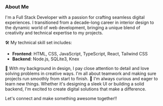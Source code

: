 ### About Me

<p> I'm a Full Stack Developer with a passion for crafting seamless digital experiences. I transitioned from a decade-long career in interior design to the dynamic world of web development, bringing a unique blend of creativity and technical expertise to my projects.</p>

🛠 My technical skill set includes:
- **Frontend**: HTML, CSS, JavaScript, TypeScript, React, Tailwind CSS
- **Backend**: Node.js, SQLite3, Knex
  
🌟 With my background in design, I pay close attention to detail and love solving problems in creative ways. I'm all about teamwork and making sure projects run smoothly from start to finish. 
🚀 I'm always curious and eager to learn new things. Whether it's designing a sleek UI or building a solid backend, I'm excited to create digital solutions that make a difference.

Let's connect and make something awesome together!!
<!--
**fatima-yar/fatima-yar** is a ✨ _special_ ✨ repository because its `README.md` (this file) appears on your GitHub profile.

Here are some ideas to get you started:

 🔭 I’m currently working on ...
- 🌱 I’m currently learning ...
- 👯 I’m looking to collaborate on ...
- 🤔 I’m looking for help with ...
- 💬 Ask me about ...
- 📫 How to reach me: ...
- 😄 Pronouns: ...
- ⚡ Fun fact: ...
-->
